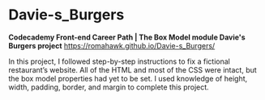 # Davie-s_Burgers
<b>Codecademy Front-end Career Path | The Box Model module
Davie's Burgers project</b>
https://romahawk.github.io/Davie-s_Burgers/

In this project, I followed step-by-step instructions to fix a fictional restaurant’s website. 
All of the HTML and most of the CSS were intact, but the box model properties had yet to be set. 
I used knowledge of height, width, padding, border, and margin to complete this project.
